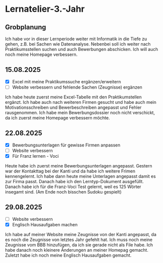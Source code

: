 # Lernatelier-3.-Jahr

## Grobplanung
Ich habe vor in dieser Lernperiode weiter mit Informatik in die Tiefe zu gehen, z.B. bei Sachen wie Datenanalyse. Nebenbei soll ich weiter nach Praktikumsstellen suchen und auch Bewerbungen abschicken. Ich will auch noch meine Homepage verbessern.


## 15.08.2025
- [x] Excel mit meine Praktikumssuche ergänzen/erweitern
- [ ] Website verbessern und fehlende Sachen (Zeugnisse) ergänzen

Ich habe heute zuerst meine Excel-Tabelle mit den Praktikumstellen ergänzt. Ich habe auch nach weiteren Firmen gesucht und habe auch mein Motivationsschreiben und Bewerbeschreiben angepasst und Fehler rausgenommen. Ich habe mein Bewerbungsdossier noch nicht verschickt, da ich zuerst meine Homepage verbessern möchte. 


## 22.08.2025
- [x] Bewerbungsunterlagen für gewisse Firmen anpassen
- [ ] Website verbessern
- [x] Für Franz lernen - Voci

Heute habe ich zuerst meine Bewerbungsunterlagen angepasst. Gestern war der Kontakttag bei der Kanti und da habe ich weitere Frimen kennengelernt. Ich habe dann heute meine Unterlagen angepasst damit es zur Firma passt. Danach habe ich den Lerntyp-Dokument ausgefüllt. Danach habe ich für die Franz-Voci Test gelernt, weil es 125 Wörter insegamt sind. (Am Ende noch bisschen Sudoku gespielt)


## 29.08.2025
- [ ] Website verbessern
- [x] Englisch Hausaufgaben machen

Ich habe auf meiner Website meine Zeugnisse von der Kanti angepasst, da es noch die Zeugnisse von letztes Jahr gefehlt hat. Ich muss noch meine Zeugnisse vom BBB hinzufügen, da ich sie gerade nicht als File habe. Ich habe danach noch kleinere Änderungen an meiner Homepag gemacht. Zuletzt habe ich noch meine Englisch Hausaufgaben gemacht. 
